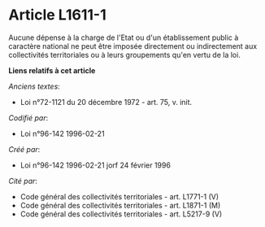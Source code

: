 # Article L1611-1

Aucune dépense à la charge de l'Etat ou d'un établissement public à caractère national ne peut être imposée directement ou
indirectement aux collectivités territoriales ou à leurs groupements qu'en vertu de la loi.

**Liens relatifs à cet article**

_Anciens textes_:

  - Loi n°72-1121 du 20 décembre 1972 - art. 75, v. init.

_Codifié par_:

  - Loi n°96-142 1996-02-21

_Créé par_:

  - Loi n°96-142 1996-02-21 jorf 24 février 1996

_Cité par_:

  - Code général des collectivités territoriales - art. L1771-1 (V)
  - Code général des collectivités territoriales - art. L1871-1 (M)
  - Code général des collectivités territoriales - art. L5217-9 (V)
